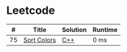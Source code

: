 # Leetcode

| # | Title | Solution | Runtime |
|---| ----- | -------- | ------- |
|75|[ Sort Colors](https://leetcode.com/problems/sort-colors/)|[C++](./solutions/75.%20Sort%20Colors.cpp)|0 ms|
